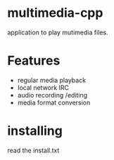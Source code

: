 # multimedia-cpp
application to play mutimedia files.

# Features
 - regular media playback
 - local network IRC
 - audio recording /editing
 - media format conversion
 
# installing
read the install.txt

